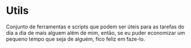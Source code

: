 # Utils
Conjunto de ferramentas e scripts que podem ser úteis para as tarefas do dia a dia de mais alguem além de mim, então, se eu puder economizar um pequeno tempo que seja de alguém, fico feliz em faze-lo.
